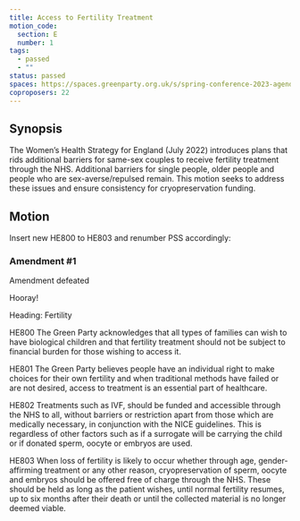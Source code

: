 ```yaml
---
title: Access to Fertility Treatment
motion_code:
  section: E
  number: 1
tags:
  - passed
  - ""
status: passed
spaces: https://spaces.greenparty.org.uk/s/spring-conference-2023-agenda-forum/?contentId=120057
coproposers: 22
---
```

## Synopsis

The Women’s Health Strategy for England (July 2022) introduces plans that rids additional barriers for same-sex couples to receive fertility treatment through the NHS. Additional barriers for single people, older people and people who are sex-averse/repulsed remain. This motion seeks to address these issues and ensure consistency for cryopreservation funding.

## Motion

Insert new HE800 to HE803 and renumber PSS accordingly:

<div class="amendment amendment-defeated"><div class="d-flex justify-content-between align-items-start"><h3 id="amendment-1">Amendment #1</h3><p class="badge bg-defeated">Amendment defeated</p></div><span><p>Hooray!</p></span></div>

Heading: Fertility

HE800 The Green Party acknowledges that all types of families can wish to have biological children and that fertility treatment should not be subject to financial burden for those wishing to access it.

HE801 The Green Party believes people have an individual right to make choices for their own fertility and when traditional methods have failed or are not desired, access to treatment is an essential part of healthcare.

HE802 Treatments such as IVF, should be funded and accessible through the NHS to all, without barriers or restriction apart from those which are medically necessary, in conjunction with the NICE guidelines. This is regardless of other factors such as if a surrogate will be carrying the child or if donated sperm, oocyte or embryos are used.

HE803 When loss of fertility is likely to occur whether through age, gender-affirming treatment or any other reason, cryopreservation of sperm, oocyte and embryos should be offered free of charge through the NHS. These should be held as long as the patient wishes, until normal fertility resumes, up to six months after their death or until the collected material is no longer deemed viable.